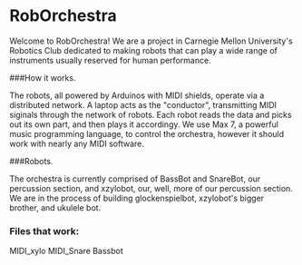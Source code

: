 RobOrchestra
=============

Welcome to RobOrchestra! We are a project in Carnegie Mellon University's Robotics Club 
dedicated to making robots that can play a wide range of instruments usually reserved
for human performance.


###How it works.
	
The robots, all powered by Arduinos with MIDI shields, operate via a distributed network.
A laptop acts as the "conductor", transmitting MIDI siginals through the network of robots. 
Each robot reads the data and picks out its own part, and then plays it accordingy. We use 
Max 7, a powerful music programming language, to control the orchestra, however it should
work with nearly any MIDI software.


###Robots.

The orchestra is currently comprised of BassBot and SnareBot, our percussion section,
and xzylobot, our, well, more of our percussion section. We are in the process of building 
glockenspielbot, xzylobot's bigger brother, and ukulele bot.


### Files that work:
MIDI_xylo
MIDI_Snare
Bassbot
